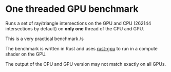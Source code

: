 # One threaded GPU benchmark

Runs a set of ray/triangle intersections on the GPU and CPU (262144 intersections by default) on **only one** thread of the CPU and GPU.

This is a very practical benchmark /s

The benchmark is written in Rust and uses [rust-gpu](https://github.com/EmbarkStudios/rust-gpu) to run in a compute shader on the GPU.

The output of the CPU and GPU version may not match exactly on all GPUs.